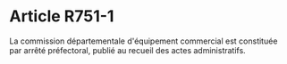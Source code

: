 # Article R751-1

La commission départementale d'équipement commercial est constituée par arrêté préfectoral, publié au recueil des actes administratifs.